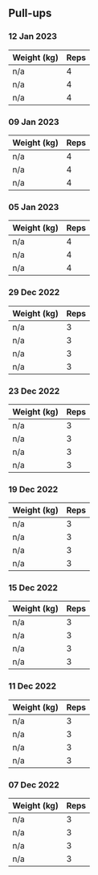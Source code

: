 ## Pull-ups

### 12 Jan 2023

| Weight (kg) | Reps |
| ----------- | ---- |
| n/a | 4 |
| n/a | 4 |
| n/a | 4 |

### 09 Jan 2023

| Weight (kg) | Reps |
| ----------- | ---- |
| n/a | 4 |
| n/a | 4 |
| n/a | 4 |

### 05 Jan 2023

| Weight (kg) | Reps |
| ----------- | ---- |
| n/a | 4 |
| n/a | 4 |
| n/a | 4 |

### 29 Dec 2022

| Weight (kg) | Reps |
| ----------- | ---- |
| n/a | 3 |
| n/a | 3 |
| n/a | 3 |
| n/a | 3 |

### 23 Dec 2022

| Weight (kg) | Reps |
| ----------- | ---- |
| n/a | 3 |
| n/a | 3 |
| n/a | 3 |
| n/a | 3 |

### 19 Dec 2022

| Weight (kg) | Reps |
| ----------- | ---- |
| n/a | 3 |
| n/a | 3 |
| n/a | 3 |
| n/a | 3 |

### 15 Dec 2022

| Weight (kg) | Reps |
| ----------- | ---- |
| n/a | 3 |
| n/a | 3 |
| n/a | 3 |
| n/a | 3 |

### 11 Dec 2022

| Weight (kg) | Reps |
| ----------- | ---- |
| n/a | 3 |
| n/a | 3 |
| n/a | 3 |
| n/a | 3 |

### 07 Dec 2022

| Weight (kg) | Reps |
| ----------- | ---- |
| n/a | 3 |
| n/a | 3 |
| n/a | 3 |
| n/a | 3 |